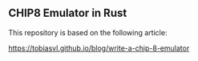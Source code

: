 ## CHIP8 Emulator in Rust

This repository is based on the following article: 

https://tobiasvl.github.io/blog/write-a-chip-8-emulator